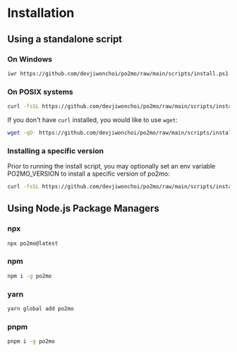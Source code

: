# Installation

## Using a standalone script

### On Windows

```sh
iwr https://github.com/devjiwonchoi/po2mo/raw/main/scripts/install.ps1 -useb | iex
```

### On POSIX systems

```sh
curl -fsSL https://github.com/devjiwonchoi/po2mo/raw/main/scripts/install.sh | sh -
```

If you don't have `curl` installed, you would like to use `wget`:

```sh
wget -qO- https://github.com/devjiwonchoi/po2mo/raw/main/scripts/install.sh | sh -
```

### Installing a specific version

Prior to running the install script, you may optionally set an env variable PO2MO_VERSION to install a specific version of po2mo:

```sh
curl -fsSL https://github.com/devjiwonchoi/po2mo/raw/main/scripts/install.sh | env PO2MO_VERSION=<version> sh -
```

## Using Node.js Package Managers

### npx

```sh
npx po2mo@latest
```

### npm

```sh
npm i -g po2mo
```

### yarn

```sh
yarn global add po2mo
```

### pnpm

```sh
pnpm i -g po2mo
```
